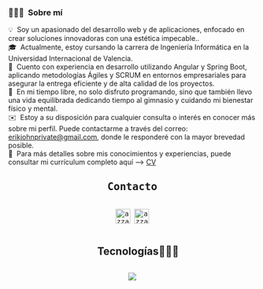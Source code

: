 ### 👨🏻‍💻 &nbsp;Sobre mí

💡 &nbsp;Soy un apasionado del desarrollo web y de aplicaciones, enfocado en crear soluciones innovadoras con una estética impecable..\
🎓 &nbsp;Actualmente, estoy cursando la carrera de Ingeniería Informática en la Universidad Internacional de Valencia.\
🌱 &nbsp;Cuento con experiencia en desarrollo utilizando Angular y Spring Boot, aplicando metodologías Ágiles y SCRUM en entornos empresariales para asegurar la entrega eficiente y de alta calidad de los proyectos.\
💪 &nbsp;En mi tiempo libre, no solo disfruto programando, sino que también llevo una vida equilibrada dedicando tiempo al gimnasio y cuidando mi bienestar físico y mental.\
✉️ &nbsp;Estoy a su disposición para cualquier consulta o interés en conocer más sobre mi perfil. Puede contactarme a través del correo: erikjohnprivate@gmail.com, donde le responderé con la mayor brevedad posible.\
📄 &nbsp;Para más detalles sobre mis conocimientos y experiencias, puede consultar mi currículum completo aquí --> [CV](https://drive.google.com/file/d/1cMqTN7SU4z9dIVuUQGcDrIfC8MbP5oIt/view?usp=sharing)
<div>
  <samp>
    <h2 align="center">Contacto</h2>
    <p align="center">
      <br/>
      <a href="https://www.linkedin.com/in/erik-john-flores-roque/" target="blank"><img align="center"
         src="https://img.shields.io/badge/linkedin-%231DA1F2.svg?style=for-the-badge&logo=linkedin&logoColor=white"
         alt="azzar" height="30"/></a>
      <a href="mailto:azzar.mr.zs@gmail.com" target="blank"><img align="center"
         src="https://img.shields.io/badge/gmail-EA4335.svg?style=for-the-badge&logo=gmail&logoColor=white"
         alt="azzar" height="30"/></a>
    </p>
  </samp>
</div>



<div id="user-content-toc">
  <ul align="center">
    <summary><h2 style="display: inline-block">Tecnologías👨🏻‍💻</h2></summary>
  </ul>
</div>
<!--tech stack icons-->
<p align="center">
  <a href="https://skillicons.dev">
    <img src="https://skillicons.dev/icons?i=js,html,css,ts,angular,git,bootstrap,mysql,php,postman,linux,java,androidstudio,vite" />
  </a>
</p>
